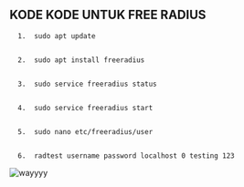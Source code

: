 ## KODE KODE UNTUK FREE RADIUS 

      1.  sudo apt update

  
      2.  sudo apt install freeradius

 
      3.  sudo service freeradius status

 
      4.  sudo service freeradius start

 
      5.  sudo nano etc/freeradius/user


      6.  radtest username password localhost 0 testing 123



   
 ![wayyyy](https://github.com/akusukacoding22/riannnnnn/assets/156275570/3b733e7d-e6ab-4923-b697-c74170a7fb34)
